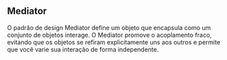 ## Mediator

O padrão de design Mediator define um objeto que encapsula como um conjunto de objetos interage. O Mediator promove o acoplamento fraco, evitando que os objetos se refiram explicitamente uns aos outros e permite que você varie sua interação de forma independente.

